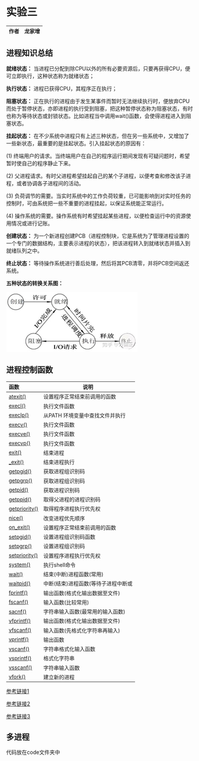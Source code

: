 #  **实验三**
| 作者 | 龙家增 |
| ---- | ------ |
##  进程知识总结

**就绪状态：** 当进程已分配到除CPU以外的所有必要资源后，只要再获得CPU，便可立即执行，这种状态称为就绪状态；

**执行状态：** 进程已获得CPU，其程序正在执行；

**阻塞状态：** 正在执行的进程由于发生某事件而暂时无法继续执行时，便放弃CPU而处于暂停状态，亦即进程的执行受到阻塞，把这种暂停状态称为阻塞状态，有时也称为等待状态或封锁状态。比如进程当中调用wait()函数，会使得进程进入到阻塞状态。

**挂起状态：** 在不少系统中进程只有上述三种状态，但在另一些系统中，又增加了一些新状态，最重要的是挂起状态。引入挂起状态的原因有：

(1) 终端用户的请求。当终端用户在自己的程序运行期间发现有可疑问题时，希望暂时使自己的程序静止下来。

(2) 父进程请求。有时父进程希望挂起自己的某个子进程，以便考查和修改该子进程，或者协调各子进程间的活动。

(3) 负荷调节的需要。当实时系统中的工作负荷较重，已可能影响到对实时任务的控制时，可由系统把一些不重要的进程挂起，以保证系统能正常运行。

(4) 操作系统的需要。操作系统有时希望挂起某些进程，以便检查运行中的资源使用情况或进行记账。

**创建状态：** 为一个新进程创建PCB（进程控制块，它是系统为了管理进程设置的一个专门的数据结构，主要表示进程的状态），把该进程转入到就绪状态并插入到就绪队列之中。

**终止状态：** 等待操作系统进行善后处理，然后将其PCB清零，并将PCB空间返还系统。

**五种状态的转换关系图：**

![img](https://github.com/Lonjiazeng/hpc/blob/main/lib3/v2-c07a9c44b018409433a427a29e417599_720w.jpg)



##  进程控制函数 

| 函数                                                      | 说明                                |
| :-------------------------------------------------------- | ----------------------------------- |
| [atexit()](http://c.biancheng.net/cpp/html/270.html)      | 设置程序正常结束前调用的函数        |
| [execl()](http://c.biancheng.net/cpp/html/271.html)       | 执行文件函数                        |
| [execlp()](http://c.biancheng.net/cpp/html/272.html)      | 从PATH 环境变量中查找文件并执行     |
| [execv()](http://c.biancheng.net/cpp/html/273.html)       | 执行文件函数                        |
| [execve()](http://c.biancheng.net/cpp/html/274.html)      | 执行文件函数                        |
| [execvp()](http://c.biancheng.net/cpp/html/275.html)      | 执行文件函数                        |
| [exit()](http://c.biancheng.net/cpp/html/276.html)        | 结束进程                            |
| [_exit()](http://c.biancheng.net/cpp/html/277.html)       | 结束进程执行                        |
| [getpgid()](http://c.biancheng.net/cpp/html/278.html)     | 获取进程组识别码                    |
| [getpgrp()](http://c.biancheng.net/cpp/html/279.html)     | 获取进程组识别码                    |
| [getpid()](http://c.biancheng.net/cpp/html/280.html)      | 获取进程识别码                      |
| [getppid()](http://c.biancheng.net/cpp/html/281.html)     | 取得父进程的进程识别码              |
| [getpriority()](http://c.biancheng.net/cpp/html/282.html) | 取得程序进程执行优先权              |
| [nice()](http://c.biancheng.net/cpp/html/283.html)        | 改变进程优先顺序                    |
| [on_exit()](http://c.biancheng.net/cpp/html/284.html)     | 设置程序正常结束前调用的函数        |
| [setpgid()](http://c.biancheng.net/cpp/html/285.html)     | 设置进程组识别码函数                |
| [setpgrp()](http://c.biancheng.net/cpp/html/286.html)     | 设置进程组识别码                    |
| [setpriority()](http://c.biancheng.net/cpp/html/287.html) | 设置程序进程执行优先权              |
| [system()](http://c.biancheng.net/cpp/html/288.html)      | 执行shell命令                       |
| [wait()](http://c.biancheng.net/cpp/html/289.html)        | 结束(中断)进程函数(常用)            |
| [waitpid()](http://c.biancheng.net/cpp/html/290.html)     | 中断(结束)进程函数(等待子进程中断或 |
| [fprintf()](http://c.biancheng.net/cpp/html/291.html)     | 输出函数(格式化输出数据至文件)      |
| [fscanf()](http://c.biancheng.net/cpp/html/292.html)      | 输入函数(比较常用)                  |
| [sacnf()](http://c.biancheng.net/cpp/html/294.html)       | 字符串输入函数(最常用的输入函数)    |
| [vfprintf()](http://c.biancheng.net/cpp/html/297.html)    | 输出函数(格式化输出数据至文件)      |
| [vfscanf()](http://c.biancheng.net/cpp/html/298.html)     | 输入函数(先格式化字符串再输入)      |
| [vprintf()](http://c.biancheng.net/cpp/html/299.html)     | 输出函数                            |
| [vscanf()](http://c.biancheng.net/cpp/html/300.html)      | 字符串格式化输入函数                |
| [vsprintf()](http://c.biancheng.net/cpp/html/301.html)    | 格式化字符串                        |
| [vsscanf()](http://c.biancheng.net/cpp/html/302.html)     | 字符串输入函数                      |
| [vfork()](http://c.biancheng.net/cpp/html/1141.html)      | 建立新的进程                        |

[参考链接1](https://zhuanlan.zhihu.com/p/77118122)

[参考链接2](https://www.cnblogs.com/king-77024128/articles/2684317.html)

[参考链接3](http://c.biancheng.net/cpp/u/hs7/)

## 多进程

代码放在code文件夹中
